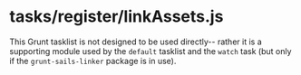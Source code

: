 # tasks/register/linkAssets.js

This Grunt tasklist is not designed to be used directly-- rather it is a supporting module used by the `default` tasklist and the `watch` task (but only if the `grunt-sails-linker` package is in use).

<docmeta name="displayName" value="linkAssets.js">

